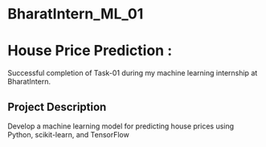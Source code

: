 # BharatIntern_ML_01
 
# House Price Prediction :
 Successful completion of Task-01 during my machine learning internship at BharatIntern. 

## Project Description
Develop a machine learning model for predicting house prices using Python, scikit-learn, and TensorFlow

